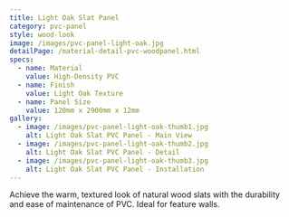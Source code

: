 ```yaml
---
title: Light Oak Slat Panel
category: pvc-panel
style: wood-look
image: /images/pvc-panel-light-oak.jpg
detailPage: /material-detail-pvc-woodpanel.html
specs:
  - name: Material
    value: High-Density PVC
  - name: Finish
    value: Light Oak Texture
  - name: Panel Size
    value: 120mm x 2900mm x 12mm
gallery:
  - image: /images/pvc-panel-light-oak-thumb1.jpg
    alt: Light Oak Slat PVC Panel - Main View
  - image: /images/pvc-panel-light-oak-thumb2.jpg
    alt: Light Oak Slat PVC Panel - Detail
  - image: /images/pvc-panel-light-oak-thumb3.jpg
    alt: Light Oak Slat PVC Panel - Installation
---
```


Achieve the warm, textured look of natural wood slats with the durability and ease of maintenance of PVC. Ideal for feature walls.